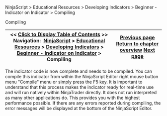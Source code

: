 ﻿


NinjaScript \> Educational Resources \> Developing Indicators \> Beginner \- Indicator on Indicator \> Compiling






















Compiling







| \<\< [Click to Display Table of Contents](compiling2.md) \>\> **Navigation:**     [NinjaScript](ninjascript.md) \> [Educational Resources](educational_resources.md) \> [Developing Indicators](developing_indicators.md) \> [Beginner \- Indicator on Indicator](beginner_-_indicator_on_indica.md) \> Compiling | [Previous page](entering_calculation_logic2.md) [Return to chapter overview](beginner_-_indicator_on_indica.md) [Next page](using2.md) |
| --- | --- |











The indicator code is now complete and needs to be compiled. You can compile this indicator from within the NinjaScript Editor right mouse button menu "Compile" menu or simply press the F5 key. It is important to understand that this process makes the indicator ready for real\-time use and will run natively within NinjaTrader directly. It does not run interpreted as many other applications do. This provides you with the highest performance possible. If there are any errors reported during compiling, the error messages will be displayed at the bottom of the NinjaScript Editor.








